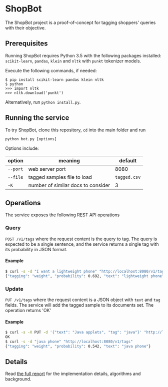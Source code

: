# ShopBot

The ShopBot project is a proof-of-concept for tagging shoppers' queries 
with their objective.

## Prerequisites
Running ShopBot requires Python 3.5 with the following packages installed: 
`scikit-learn`, `pandas`, `klein` and `nltk` with `punkt` tokenizer models.

Execute the following commands, if needed:
    
    $ pip install scikit-learn pandas klein nltk
    $ python
    >>> import nltk
    >>> nltk.download('punkt')

Alternatively, run `python install.py`.

## Running the service

To try ShopBot, clone this repository, `cd` into the main folder and run

    python bot.py [options]

Options include:

option | meaning | default
---|---|--- 
`--port` | web server port | 8080
`--file` | tagged samples file to load | `tagged.csv`
`-K` | number of similar docs to consider | 3

## Operations
The service exposes the following REST API operations

### Query
`POST /v1/tags` where the request content is the query to tag.
The query is expected to be a single sentence, and the service returns a single tag
with its probability in JSON format.

#### Example
```bash
$ curl -s -d "I want a lightweight phone" "http://localhost:8080/v1/tags"
{"tagging": "weight", "probability": 0.692, "text": "lightweight phone"}
```

### Update
`PUT /v1/tags` where the request content is a JSON object with `text` and `tag`
fields. The service will add the tagged sample to its documents set. 
The operation returns 'OK'

#### Example
```bash
$ curl -s -X PUT -d '{"text": "Java applets", "tag": "java"}' "http://localhost:8080/v1/tags"
OK
$ curl -s -d "java phone" "http://localhost:8080/v1/tags"
{"tagging": "weight", "probability": 0.542, "text": "java phone"}
```

## Details
Read [the full report](report.md) for the implementation details, algorithms and background.